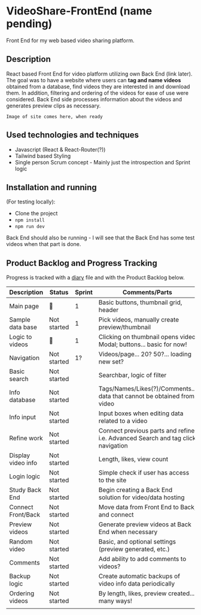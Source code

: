 # VideoShare-FrontEnd (name pending)
Front End for my web based video sharing platform.

## Description
React based Front End for video platform utilizing own Back End (link later). The goal was to have a website where users can **tag and name videos** obtained from a database, find videos they are interested in and download them. In addition, filtering and ordering of the videos for ease of use were considered. Back End side processes information about the videos and generates preview clips as necessary.

```Image of site comes here, when ready```

## Used technologies and techniques

* Javascript (React & React-Router(?))
* Tailwind based Styling
* Single person Scrum concept - Mainly just the introspection and Sprint logic

## Installation and running 

(For testing locally):

- Clone the project
- `npm install`
- `npm run dev` 

Back End should also be running - I will see that the Back End has some test videos when that part is done.

## Product Backlog and Progress Tracking

Progress is tracked with a [diary](./productionLog/diary.md) file and with the Product Backlog below.

| Description        | Status      | Sprint | Comments/Parts                                                          |
|--------------------|-------------|--------|-------------------------------------------------------------------------|
| Main page          | 🔨 | 1      | Basic buttons, thumbnail grid, header                                   |
| Sample data base   | Not started | 1      | Pick videos, manually create preview/thumbnail                          |
| Logic to videos    | 🔨 | 1      | Clicking on thumbnail opens video Modal; buttons... basic for now!      |
| Navigation         | Not started | 1?       | Videos/page... 20? 50?... loading new set?                              |
| Basic search       | Not started |        | Searchbar, logic of filter                                              |
| Info database      | Not started |        | Tags/Names/Likes(?)/Comments... data that cannot be obtained from video |
| Info input         | Not started |        | Input boxes when editing data related to a video                        |
| Refine work        | Not started |        | Connect previous parts and refine i.e. Advanced Search and tag click navigation                  |
| Display video info | Not started |        | Length, likes, view count                                               |
| Login logic        | Not started |        | Simple check if user has access to the site                             |
| Study Back End     | Not started |        | Begin creating a Back End solution for video/data hosting               |
| Connect Front/Back | Not started |        | Move data from Front End to Back, and connect                           |
| Preview videos     | Not started |        | Generate preview videos at Back End when necessary                      |
| Random video       | Not started |        | Basic, and optional settings (preview generated, etc.)                  |
| Comments           | Not started |        | Add ability to add comments to videos?                                  |
| Backup logic       | Not started |        | Create automatic backups of video info data periodically                |
| Ordering videos    | Not started |        | By length, likes, preview created... many ways!                         |
|                    |             |        |                                                                         |